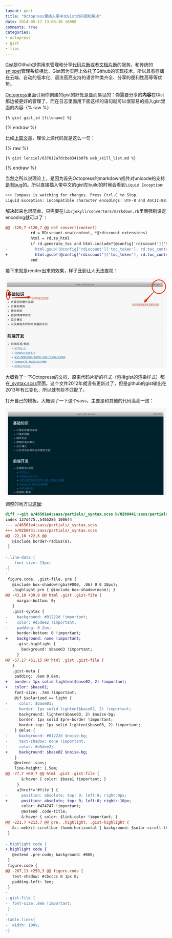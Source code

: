 ```yaml
---
layout: post
title: "Octopress里插入带中文Gist的问题和解决"
date: 2014-05-17 13:00:38 +0800
comments: true
categories: 
- octopress
- gist
- tips
---
```


[Gist](https://gist.github.com/)是Github提供用来管理和分享[代码片断](https://gist.github.com/lenciel/4105165)或者[文档片断](https://gist.github.com/lenciel/3462897)的服务。和传统的[snippet](http://en.wikipedia.org/wiki/Snippet_(programming))管理系统相比，Gist因为实际上依托了Github的实现技术，所以具有存储在云端、自动的版本化、语法高亮支持的语言种类齐全、分享的便利性高等等优势。

[Octopress](http://octopress.org)里面引用你创建的gist的好处是显而易见的：你需要分享的**内容**在Gist那边被更好的管理了，而在日志里面用下面这样的语句就可以很容易的插入gist里面的内容:
{% raw %}
<div class="highlight"><pre><code class="text">{% gist gist_id [filename] %}
</code></pre></div>
{% endraw %}

比如[上篇文章](http://lenciel.cn/2014/05/web-development-skill-set-and-reading-list/)，理论上源代码就是这么一句：

{% raw %}
<div class="highlight"><pre><code class="text">{% gist lenciel/637812a7dcbe8341b07b web_skill_list.md %}
</code></pre></div>
{% endraw %}

当然之所以说理论上，是因为首先Octopress的markdown插件对unicode的支持[是有bug](http://tokkonopapa.github.io/blog/2013/02/23/octopress-toc/)的。所以直接插入带中文的gist在build的时候会看到`Liquid Exception`:

```bash
>>> Compass is watching for changes. Press Ctrl-C to Stop.
Liquid Exception: incompatible character encodings: UTF-8 and ASCII-8BIT in 2014-05-16-web-development-skill-set-and-reading-list.markdown
```

解决起来也很简单，只需要在`lib/jekyll/converters/markdown.rb`里面强制设定encoding就可以了：

```diff lib/jekyll/converters/markdown.rb
@@ -120,7 +120,7 @@ def convert(content)
           rd = RDiscount.new(content, *@rdiscount_extensions)
           html = rd.to_html
           if rd.generate_toc and html.include?(@config['rdiscount']['toc_token'])
-            html.gsub!(@config['rdiscount']['toc_token'], rd.toc_content)
+            html.gsub!(@config['rdiscount']['toc_token'], rd.toc_content.force_encoding('utf-8'))
           end
```

接下来就是render出来的效果，样子丑到让人无法直视：

![original gist render output](/downloads/images/2014_05/gist_render_output_orig.jpg "Don't touch me...")

大概看了一下Octopress的文档，原来代码片断的样式（包括gist的渲染样式）都在[_syntax.scss](https://github.com/imathis/octopress/blob/master/.themes/classic/sass/partials/_syntax.scss)里面。这个文件2012年就没有更新过了，但是github的gist输出在2013年有过变化，所以就有些不匹配了。

打开自己的模板，大概调了一下这个sass，主要是和其他的代码高亮一致：

![current gist render output](/downloads/images/2014_05/gist_render_output.jpg "Don't touch me...")

调整的地方见[这里](https://gist.github.com/lenciel/ecc8b3805ed346727abe):

```diff _sass/partials/_syntax.scss
diff --git a/46501e4:sass/partials/_syntax.scss b/02b0441:sass/partials/_syntax.scss
index 137d475..5465286 100644
--- a/46501e4:sass/partials/_syntax.scss
+++ b/02b0441:sass/partials/_syntax.scss
@@ -22,10 +22,6 @@
   @include border-radius(0);
 }
 
-.line-data {
-   font-size: 13px;
-}
-
 figure.code, .gist-file, pre {
   @include box-shadow(rgba(#000, .06) 0 0 10px);
   .highlight pre { @include box-shadow(none); }
@@ -43,10 +39,8 @@ html .gist .gist-file {
     margin-bottom: 0;
   }
   .gist-syntax {
-    background: #01222d !important;
-    color: #d5dee2 !important;
-    padding: 0 2em;
     border-bottom: 0 !important;
+    background: none !important;
     .gist-highlight {
       background: $base03 !important;
     }
@@ -57,17 +51,15 @@ html .gist .gist-file {
   }
   .gist-meta {
    padding: .6em 0.8em;
+   border: 1px solid lighten($base02, 2) !important;
+   color: $base01;
    font-size: .7em !important;
    @if $solarized == light {
-     color: $base01;
-     border: 1px solid lighten($base02, 2) !important;
      background: lighten($base03, 2) $noise-bg;
      border: 1px solid $pre-border !important;
      border-top: 1px solid lighten($base03, 2) !important;
    } @else {
-     background: #01222d $noise-bg;
-     text-shadow: none !important;
-     color: #d5dee2;
+     background: $base02 $noise-bg;
    }
    @extend .sans;
    line-height: 1.5em;
@@ -77,7 +69,7 @@ html .gist .gist-file {
       &:hover { color: $base1 !important; }
     }
     a[href*='#file'] {
-      position: absolute; top: 0; left:0; right:0px;
+      position: absolute; top: 0; left:0; right:-10px;
       color: #474747 !important;
       @extend .code-title;
       &:hover { color: $link-color !important; }
@@ -221,7 +213,7 @@ pre, .highlight, .gist-highlight {
   &::-webkit-scrollbar-thumb:horizontal { background: $solar-scroll-thumb;  -webkit-border-radius: 4px; border-radius: 4px }
 }
 
-.highlight code {
+.highlight code { 
   @extend .pre-code; background: #000;
 }
 figure.code {
@@ -267,11 +259,3 @@ figure.code {
   text-shadow: #cbcccc 0 1px 0;
   padding-left: 3em;
 }
-
-.gist-file {
-  font-size:.8em !important;
-}
-
-table.lines{
-  width: 100%;
-}
```

